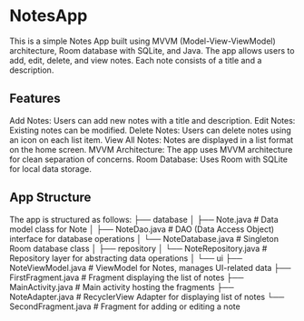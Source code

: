 # NotesApp
This is a simple Notes App built using MVVM (Model-View-ViewModel) architecture, Room database with SQLite, and Java. The app allows users to add, edit, delete, and view notes. Each note consists of a title and a description.

## Features
Add Notes: Users can add new notes with a title and description.
Edit Notes: Existing notes can be modified.
Delete Notes: Users can delete notes using an icon on each list item.
View All Notes: Notes are displayed in a list format on the home screen.
MVVM Architecture: The app uses MVVM architecture for clean separation of concerns.
Room Database: Uses Room with SQLite for local data storage.

## App Structure
The app is structured as follows:
├── database
│   ├── Note.java                 # Data model class for Note
│   ├── NoteDao.java              # DAO (Data Access Object) interface for database operations
│   └── NoteDatabase.java         # Singleton Room database class
│
├── repository
│   └── NoteRepository.java       # Repository layer for abstracting data operations
│
└── ui
    ├── NoteViewModel.java        # ViewModel for Notes, manages UI-related data
    ├── FirstFragment.java        # Fragment displaying the list of notes
    ├── MainActivity.java         # Main activity hosting the fragments
    ├── NoteAdapter.java          # RecyclerView Adapter for displaying list of notes
    └── SecondFragment.java       # Fragment for adding or editing a note



